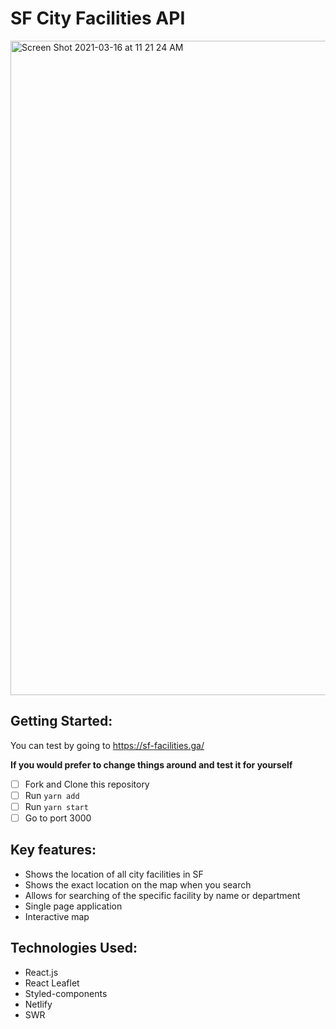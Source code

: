 # SF City Facilities API
<img width="1047" alt="Screen Shot 2021-03-16 at 11 21 24 AM" src="https://user-images.githubusercontent.com/78128636/111334429-ee14b080-8649-11eb-9a77-644ea561dde1.png">

## Getting Started:

You can test by going to https://sf-facilities.ga/

**If you would prefer to change things around and test it for yourself**

- [ ] Fork and Clone this repository
- [ ] Run `yarn add `
- [ ] Run `yarn start`
- [ ] Go to port 3000

## Key features:

- Shows the location of all city facilities in SF
- Shows the exact location on the map when you search
- Allows for searching of the specific facility by name or department
- Single page application
- Interactive map

## Technologies Used:

- React.js
- React Leaflet
- Styled-components
- Netlify
- SWR
